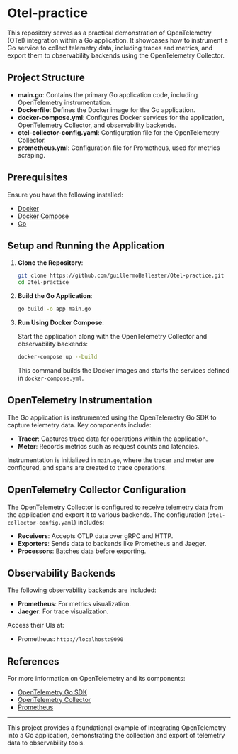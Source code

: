 # Otel-practice

This repository serves as a practical demonstration of OpenTelemetry (OTel) integration within a Go application. It showcases how to instrument a Go service to collect telemetry data, including traces and metrics, and export them to observability backends using the OpenTelemetry Collector.

## Project Structure

- **main.go**: Contains the primary Go application code, including OpenTelemetry instrumentation.
- **Dockerfile**: Defines the Docker image for the Go application.
- **docker-compose.yml**: Configures Docker services for the application, OpenTelemetry Collector, and observability backends.
- **otel-collector-config.yaml**: Configuration file for the OpenTelemetry Collector.
- **prometheus.yml**: Configuration file for Prometheus, used for metrics scraping.

## Prerequisites

Ensure you have the following installed:

- [Docker](https://www.docker.com/)
- [Docker Compose](https://docs.docker.com/compose/)
- [Go](https://golang.org/)

## Setup and Running the Application

1. **Clone the Repository**:

   ```bash
   git clone https://github.com/guillermoBallester/Otel-practice.git
   cd Otel-practice
   ```

2. **Build the Go Application**:

   ```bash
   go build -o app main.go
   ```

3. **Run Using Docker Compose**:

   Start the application along with the OpenTelemetry Collector and observability backends:

   ```bash
   docker-compose up --build
   ```

   This command builds the Docker images and starts the services defined in `docker-compose.yml`.

## OpenTelemetry Instrumentation

The Go application is instrumented using the OpenTelemetry Go SDK to capture telemetry data. Key components include:

- **Tracer**: Captures trace data for operations within the application.
- **Meter**: Records metrics such as request counts and latencies.

Instrumentation is initialized in `main.go`, where the tracer and meter are configured, and spans are created to trace operations.

## OpenTelemetry Collector Configuration

The OpenTelemetry Collector is configured to receive telemetry data from the application and export it to various backends. The configuration (`otel-collector-config.yaml`) includes:

- **Receivers**: Accepts OTLP data over gRPC and HTTP.
- **Exporters**: Sends data to backends like Prometheus and Jaeger.
- **Processors**: Batches data before exporting.

## Observability Backends

The following observability backends are included:

- **Prometheus**: For metrics visualization.
- **Jaeger**: For trace visualization.

Access their UIs at:

- Prometheus: `http://localhost:9090`

## References

For more information on OpenTelemetry and its components:

- [OpenTelemetry Go SDK](https://github.com/open-telemetry/opentelemetry-go)
- [OpenTelemetry Collector](https://github.com/open-telemetry/opentelemetry-collector)
- [Prometheus](https://prometheus.io/)

---

This project provides a foundational example of integrating OpenTelemetry into a Go application, demonstrating the collection and export of telemetry data to observability tools.


